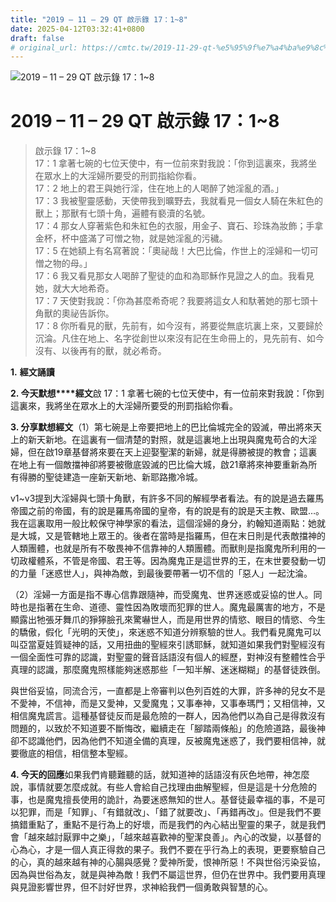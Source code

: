 ```yaml
---
title: "2019 – 11 – 29 QT 啟示錄 17：1~8"
date: 2025-04-12T03:32:41+0800
draft: false
# original_url: https://cmtc.tw/2019-11-29-qt-%e5%95%9f%e7%a4%ba%e9%8c%84-17%ef%bc%9a18
---
```


![2019 – 11 – 29 QT 啟示錄 17：1\~8](/images/qt.jpg   "2019 – 11 – 29 QT 啟示錄 17：1\~8")

# 2019 – 11 – 29 QT 啟示錄 17：1\~8

> 啟示錄 17：1\~8  
> 17：1 拿著七碗的七位天使中，有一位前來對我說：「你到這裏來，我將坐在眾水上的大淫婦所要受的刑罰指給你看。  
> 17：2 地上的君王與她行淫，住在地上的人喝醉了她淫亂的酒。」  
> 17：3 我被聖靈感動，天使帶我到曠野去，我就看見一個女人騎在朱紅色的獸上；那獸有七頭十角，遍體有褻瀆的名號。  
> 17：4 那女人穿著紫色和朱紅色的衣服，用金子、寶石、珍珠為妝飾；手拿金杯，杯中盛滿了可憎之物，就是她淫亂的污穢。  
> 17：5 在她額上有名寫著說：「奧祕哉！大巴比倫，作世上的淫婦和一切可憎之物的母。」  
> 17：6 我又看見那女人喝醉了聖徒的血和為耶穌作見證之人的血。我看見她，就大大地希奇。  
> 17：7 天使對我說：「你為甚麼希奇呢？我要將這女人和馱著她的那七頭十角獸的奧祕告訴你。  
> 17：8 你所看見的獸，先前有，如今沒有，將要從無底坑裏上來，又要歸於沉淪。凡住在地上、名字從創世以來沒有記在生命冊上的，見先前有、如今沒有、以後再有的獸，就必希奇。

**1.** **經文誦讀**

**2. 今天默想****經文**啟 17：1 拿著七碗的七位天使中，有一位前來對我說：「你到這裏來，我將坐在眾水上的大淫婦所要受的刑罰指給你看。

**3. 分享默想經文**（1）第七碗是上帝要把地上的巴比倫城完全的毀滅，帶出將來天上的新天新地。在這裏有一個清楚的對照，就是這裏地上出現與魔鬼苟合的大淫婦，但在啟19章基督將來要在天上迎娶聖潔的新婦，就是得勝被提的教會；這裏在地上有一個敵擋神卻將要被徹底毀滅的巴比倫大城，啟21章將來神要重新為所有得勝的聖徒建造一座新天新地、新耶路撒冷城。

v1~v3提到大淫婦與七頭十角獸，有許多不同的解經學者看法。有的說是過去羅馬帝國之前的帝國，有的說是羅馬帝國的皇帝，有的說是有的說是天主教、歐盟…。我在這裏取用一般比較保守神學家的看法，這個淫婦的身分，約翰知道兩點：她就是大城，又是管轄地上眾王的。後者在當時是指羅馬，但在末日則是代表敵擋神的人類團體，也就是所有不敬畏神不信靠神的人類團體。而獸則是指魔鬼所利用的一切政權體系，不管是帝國、君王等。因為魔鬼正是這世界的王，在末世要發動一切的力量「迷惑世人」，與神為敵，到最後要帶著一切不信的「惡人」一起沈淪。

（2）淫婦一方面是指不專心信靠跟隨神，而受魔鬼、世界迷惑或妥協的世人。同時也是指著在生命、道德、靈性因為敗壞而犯罪的世人。魔鬼最厲害的地方，不是顯露出牠張牙舞爪的猙獰臉孔來驚嚇世人，而是用世界的情慾、眼目的情慾、今生的驕傲，假化「光明的天使」，來迷惑不知道分辨察驗的世人。我們看見魔鬼可以叫亞當夏娃質疑神的話，又用扭曲的聖經來引誘耶穌，就知道如果我們對聖經沒有一個全面性可靠的認識，對聖靈的聲音話語沒有個人的經歷，對神沒有整體性合乎真理的認識，那麼魔鬼照樣能夠迷惑那些「一知半解、迷迷糊糊」的基督徒跌倒。

與世俗妥協，同流合污，一直都是上帝審判以色列百姓的大罪，許多神的兒女不是不愛神，不信神，而是又愛神，又愛魔鬼；又事奉神，又事奉瑪門；又相信神，又相信魔鬼謊言。這種基督徒反而是最危險的一群人，因為他們以為自己是得救沒有問題的，以致於不知道要不斷悔改，繼續走在「腳踏兩條船」的危險道路，最後神卻不認識他們，因為他們不知道全備的真理，反被魔鬼迷惑了，我們要相信神，就要徹底的相信，相信整本聖經。

**4. 今天的回應**如果我們肯聽難聽的話，就知道神的話語沒有灰色地帶，神怎麼說，事情就要怎麼成就。有些人會給自己找理由曲解聖經，但是這是十分危險的事，也是魔鬼擅長使用的詭計，為要迷惑無知的世人。基督徒最幸福的事，不是可以犯罪，而是「知罪」、「有錯就改」、「錯了就要改」、「再錯再改」。但是我們不要搞錯重點了，重點不是行為上的好壞，而是我們的內心結出聖靈的果子，就是我們會「越來越討厭罪中之樂」，「越來越喜歡神的聖潔良善」。內心的改變，以基督的心為心，才是一個人真正得救的果子。我們不要在乎行為上的表現，更要察驗自己的心，真的越來越有神的心腸與感覺？愛神所愛，恨神所惡！不與世俗污染妥協，因為與世俗為友，就是與神為敵！我們不屬這世界，但仍在世界中。我們要用真理與見證影響世界，但不討好世界，求神給我們一個勇敢與智慧的心。
